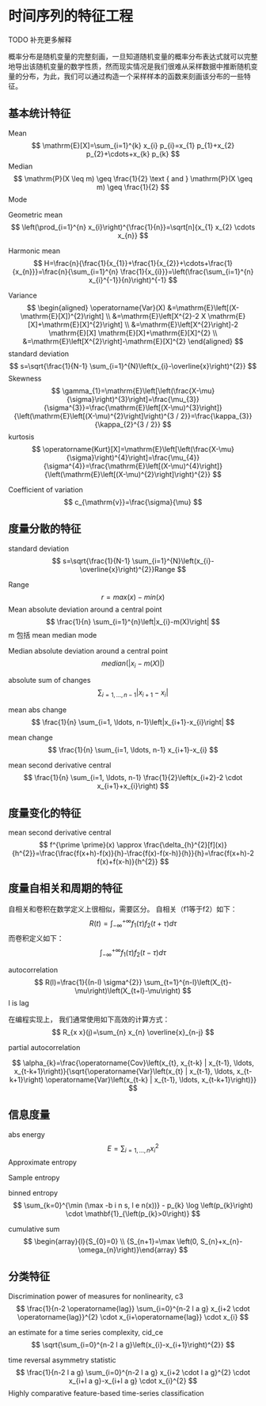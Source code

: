 # 时间序列的特征工程

TODO 补充更多解释

概率分布是随机变量的完整刻画，一旦知道随机变量的概率分布表达式就可以完整地导出该随机变量的数学性质，然而现实情况是我们很难从采样数据中推断随机变量的分布，为此，我们可以通过构造一个采样样本的函数来刻画该分布的一些特征。

## 基本统计特征

Mean
$$
\mathrm{E}[X]=\sum_{i=1}^{k} x_{i} p_{i}=x_{1} p_{1}+x_{2} p_{2}+\cdots+x_{k} p_{k}
$$
Median
$$
\mathrm{P}(X \leq m) \geq \frac{1}{2} \text { and } \mathrm{P}(X \geq m) \geq \frac{1}{2}
$$
Mode



Geometric mean
$$
\left(\prod_{i=1}^{n} x_{i}\right)^{\frac{1}{n}}=\sqrt[n]{x_{1} x_{2} \cdots x_{n}}
$$


Harmonic mean
$$
H=\frac{n}{\frac{1}{x_{1}}+\frac{1}{x_{2}}+\cdots+\frac{1}{x_{n}}}=\frac{n}{\sum_{i=1}^{n} \frac{1}{x_{i}}}=\left(\frac{\sum_{i=1}^{n} x_{i}^{-1}}{n}\right)^{-1}
$$


Variance
$$
\begin{aligned} \operatorname{Var}(X) &=\mathrm{E}\left[(X-\mathrm{E}[X])^{2}\right] \\ &=\mathrm{E}\left[X^{2}-2 X \mathrm{E}[X]+\mathrm{E}[X]^{2}\right] \\ &=\mathrm{E}\left[X^{2}\right]-2 \mathrm{E}[X] \mathrm{E}[X]+\mathrm{E}[X]^{2} \\ &=\mathrm{E}\left[X^{2}\right]-\mathrm{E}[X]^{2} \end{aligned}
$$
standard deviation
$$
s=\sqrt{\frac{1}{N-1} \sum_{i=1}^{N}\left(x_{i}-\overline{x}\right)^{2}}
$$
Skewness
$$
\gamma_{1}=\mathrm{E}\left[\left(\frac{X-\mu}{\sigma}\right)^{3}\right]=\frac{\mu_{3}}{\sigma^{3}}=\frac{\mathrm{E}\left[(X-\mu)^{3}\right]}{\left(\mathrm{E}\left[(X-\mu)^{2}\right]\right)^{3 / 2}}=\frac{\kappa_{3}}{\kappa_{2}^{3 / 2}}
$$
kurtosis
$$
\operatorname{Kurt}[X]=\mathrm{E}\left[\left(\frac{X-\mu}{\sigma}\right)^{4}\right]=\frac{\mu_{4}}{\sigma^{4}}=\frac{\mathrm{E}\left[(X-\mu)^{4}\right]}{\left(\mathrm{E}\left[(X-\mu)^{2}\right]\right)^{2}}
$$



Coefficient of variation
$$
c_{\mathrm{v}}=\frac{\sigma}{\mu}
$$


## 度量分散的特征

standard deviation
$$
s=\sqrt{\frac{1}{N-1} \sum_{i=1}^{N}\left(x_{i}-\overline{x}\right)^{2}}Range
$$

Range
$$
r = max(x) - min(x)
$$
Mean absolute deviation around a central point
$$
\frac{1}{n} \sum_{i=1}^{n}\left|x_{i}-m(X)\right|
$$
m 包括 mean median mode

Median absolute deviation around a central point
$$
median(\left|x_{i}-m(X)\right|)
$$



absolute sum of changes
$$
\sum_{i=1, \ldots, n-1}\left|x_{i+1}-x_{i}\right|
$$

mean abs change
$$
\frac{1}{n} \sum_{i=1, \ldots, n-1}\left|x_{i+1}-x_{i}\right|
$$


mean change
$$
\frac{1}{n} \sum_{i=1, \ldots, n-1} x_{i+1}-x_{i}
$$


mean second derivative central
$$
\frac{1}{n} \sum_{i=1, \ldots, n-1} \frac{1}{2}\left(x_{i+2}-2 \cdot x_{i+1}+x_{i}\right)
$$



## 度量变化的特征

mean second derivative central
$$
f^{\prime \prime}(x) \approx \frac{\delta_{h}^{2}[f](x)}{h^{2}}=\frac{\frac{f(x+h)-f(x)}{h}-\frac{f(x)-f(x-h)}{h}}{h}=\frac{f(x+h)-2 f(x)+f(x-h)}{h^{2}}
$$





## 度量自相关和周期的特征

自相关和卷积在数学定义上很相似，需要区分。 自相关（f1等于f2）如下：
$$
R(t)=\int_{-\infty}^{+\infty} f_{1}(\tau) f_{2}(t+\tau) d \tau
$$
而卷积定义如下：
$$
\int_{-\infty}^{+\infty} f_{1}(\tau) f_{2}(t-\tau) d \tau
$$




autocorrelation
$$
R(l)=\frac{1}{(n-l) \sigma^{2}} \sum_{t=1}^{n-l}\left(X_{t}-\mu\right)\left(X_{t+l}-\mu\right)
$$
l is lag

在编程实现上， 我们通常使用如下高效的计算方式：
$$
R_{x x}(j)=\sum_{n} x_{n} \overline{x}_{n-j}
$$


partial autocorrelation


$$
\alpha_{k}=\frac{\operatorname{Cov}\left(x_{t}, x_{t-k} | x_{t-1}, \ldots, x_{t-k+1}\right)}{\sqrt{\operatorname{Var}\left(x_{t} | x_{t-1}, \ldots, x_{t-k+1}\right) \operatorname{Var}\left(x_{t-k} | x_{t-1}, \ldots, x_{t-k+1}\right)}}
$$


## 信息度量

abs energy
$$
E=\sum_{i=1, \ldots, n} x_{i}^{2}
$$
Approximate entropy

Sample entropy

binned entropy
$$
\sum_{k=0}^{\min (\max -b i n s, l e n(x))} - p_{k} \log \left(p_{k}\right) \cdot \mathbf{1}_{\left(p_{k}>0\right)}
$$



 cumulative sum
$$
\begin{array}{l}{S_{0}=0} \\ {S_{n+1}=\max \left(0, S_{n}+x_{n}-\omega_{n}\right)}\end{array}
$$

## 分类特征

Discrimination power of measures for nonlinearity, c3
$$
\frac{1}{n-2 \operatorname{lag}} \sum_{i=0}^{n-2 l a g} x_{i+2 \cdot \operatorname{lag}}^{2} \cdot x_{i+\operatorname{lag}} \cdot x_{i}
$$


an estimate for a time series complexity, cid_ce
$$
\sqrt{\sum_{i=0}^{n-2 l a g}\left(x_{i}-x_{i+1}\right)^{2}}
$$

time reversal asymmetry statistic
$$
\frac{1}{n-2 l a g} \sum_{i=0}^{n-2 l a g} x_{i+2 \cdot l a g}^{2} \cdot x_{i+l a g}-x_{i+l a g} \cdot x_{i}^{2}
$$
Highly comparative feature-based time-series classification

